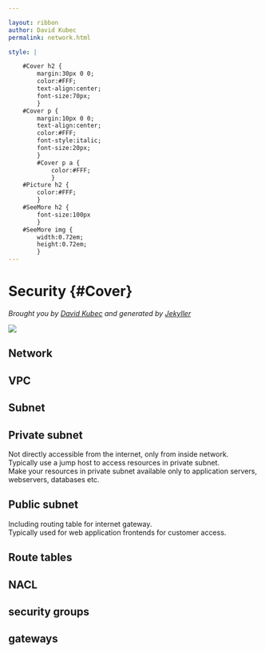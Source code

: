 ```yaml
---

layout: ribbon
author: David Kubec
permalink: network.html

style: |

    #Cover h2 {
        margin:30px 0 0;
        color:#FFF;
        text-align:center;
        font-size:70px;
        }
    #Cover p {
        margin:10px 0 0;
        text-align:center;
        color:#FFF;
        font-style:italic;
        font-size:20px;
        }
        #Cover p a {
            color:#FFF;
            }
    #Picture h2 {
        color:#FFF;
        }
    #SeeMore h2 {
        font-size:100px
        }
    #SeeMore img {
        width:0.72em;
        height:0.72em;
        }
---
```


# Security {#Cover}

*Brought you by [David Kubec](https://vsechnovcloudu.github.io/website/) and generated by [Jekyller](https://github.com/shower/jekyller)*

![](img/corpident/cover.jpg)
<!-- photo by unsplash -->

## Network

## VPC

## Subnet

## Private subnet

Not directly accessible from the internet, only from inside network.  
Typically use a jump host to access resources in private subnet.  
Make your resources in private subnet available only to application servers, webservers, databases etc.

## Public subnet

Including routing table for internet gateway.  
Typically used for web application frontends for customer access.  


## Route tables

## NACL

## security groups

## gateways
